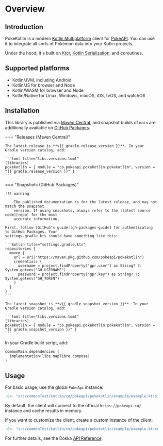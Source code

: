 # Overview

## Introduction

PokeKotlin is a modern [Kotlin Multiplatform] client for [PokéAPI]. You can use
it to integrate all sorts of Pokémon data into your Kotlin projects.

Under the hood, it's built on [Ktor], [Kotlin Serialization], and coroutines.

## Supported platforms

- Kotlin/JVM, including Android
- Kotlin/JS for browser and Node
- Kotlin/WASM for browser and Node
- Kotlin/Native for Linux, Windows, macOS, iOS, tvOS, and watchOS

## Installation

This library is published via [Maven Central], and snapshot builds of `main` are
additionally available on [GitHub Packages].

=== "Releases (Maven Central)"

    The latest release is **v{{ gradle.release_version }}**. In your Gradle version catalog, add:

    ```toml title="libs.versions.toml"
    [libraries]
    pokekotlin = { module = "co.pokeapi.pokekotlin:pokekotlin", version = "{{ gradle.release_version }}" }
    ```

=== "Snapshots (GitHub Packages)"

    !!! warning

        The published documentation is for the latest release, and may not match the snapshot
        version. If using snapshots, always refer to the [latest source code][repo] for the most
        accurate information.

    First, follow [GitHub's guide][gh-packages-guide] for authenticating to GitHub Packages. Your
    settings.gradle.kts should have something like this:

    ```kotlin title="settings.gradle.kts"
    repositories {
      maven {
        url = uri("https://maven.pkg.github.com/pokeapi/pokekotlin")
        credentials {
          username = project.findProperty("gpr.user") as String? ?: System.getenv("GH_USERNAME")
          password = project.findProperty("gpr.key") as String? ?: System.getenv("GH_TOKEN")
        }
      }
    }
    ```

    The latest snapshot is **v{{ gradle.snapshot_version }}**. In your Gradle version catalog, add:

    ```toml title="libs.versions.toml"
    [libraries]
    pokekotlin = { module = "co.pokeapi.pokekotlin:pokekotlin", version = "{{ gradle.snapshot_version }}" }
    ```

In your Gradle build script, add:

```kotlin title="build.gradle.kts"
commonMain.dependencies {
  implementation(libs.maplibre.compose)
}
```

## Usage

For basic usage, use the global `PokeApi` instance:

```kotlin
-8<- "src/commonTest/kotlin/co/pokeapi/pokekotlin/example/example.kt:simple"
```

By default, the client will connect to the official `https://pokeapi.co/`
instance and cache results in memory.

If you want to customize the client, create a custom instance of the client:

```kotlin
-8<- "src/commonTest/kotlin/co/pokeapi/pokekotlin/example/example.kt:custom"
```

For further details, see the Dokka [API Reference](./api).

[Kotlin Multiplatform]: https://kotlinlang.org/docs/multiplatform.html

[PokéAPI]: https://pokeapi.co/

[Maven Central]: https://central.sonatype.com/namespace/co.pokeapi.pokekotlin

[GitHub Packages]:
https://docs.github.com/en/packages/working-with-a-github-packages-registry/working-with-the-gradle-registry

[gh-packages-guide]:
https://docs.github.com/en/packages/working-with-a-github-packages-registry/working-with-the-gradle-registry#using-a-published-package

[repo]: https://github.com/pokeapi/pokekotlin

[Ktor]: https://ktor.io/

[Kotlin Serialization]: https://github.com/Kotlin/kotlinx.serialization

[coroutines]: https://kotlinlang.org/docs/coroutines-guide.html
